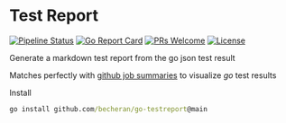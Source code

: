 # Test Report

[![Pipeline Status](https://github.com/becheran/go-testreport/actions/workflows/go.yml/badge.svg)](https://github.com/becheran/go-testreport/actions/workflows/go.yml)
[![Go Report Card][go-report-image]][go-report-url]
[![PRs Welcome][pr-welcome-image]][pr-welcome-url]
[![License][license-image]][license-url]

[license-url]: https://github.com/becheran/go-testreport/blob/main/LICENSE
[license-image]: https://img.shields.io/badge/License-MIT-brightgreen.svg
[go-report-image]: https://goreportcard.com/badge/github.com/becheran/go-testreport
[go-report-url]: https://goreportcard.com/report/github.com/becheran/go-testreport
[pr-welcome-image]: https://img.shields.io/badge/PRs-welcome-brightgreen.svg
[pr-welcome-url]: https://github.com/becheran/go-testreport/blob/main/CONTRIBUTING.md

Generate a markdown test report from the go json test result

Matches perfectly with [github job summaries](https://github.blog/2022-05-09-supercharging-github-actions-with-job-summaries/) to visualize *go* test results

Install

``` cmd
go install github.com/becheran/go-testreport@main
```
